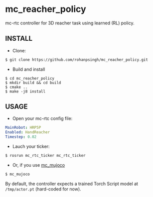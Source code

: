 # mc_reacher_policy
mc-rtc controller for 3D reacher task using learned (RL) policy.

## INSTALL

- Clone:
```sh
$ git clone https://github.com/rohanpsingh/mc_reacher_policy.git
```
- Build and install
```
$ cd mc_reacher_policy
$ mkdir build && cd build
$ cmake ..
$ make -j8 install
```

## USAGE

- Open your mc-rtc config file:
```yaml
MainRobot: HRP5P
Enabled: HandReacher
Timestep: 0.02
```

- Lauch your ticker:
```sh
$ rosrun mc_rtc_ticker mc_rtc_ticker
```
- Or, if you use [mc_mujoco](https://github.com/rohanpsingh/mc_mujoco)
```sh
$ mc_mujoco
```

By default, the controller expects a trained Torch Script model at `/tmp/actor.pt` (hard-coded for now).
